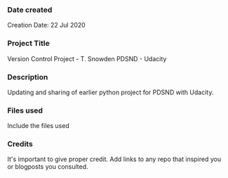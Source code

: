 ### Date created
Creation Date: 22 Jul 2020

### Project Title
Version Control Project - T. Snowden PDSND - Udacity

### Description
Updating and sharing of earlier python project for PDSND with Udacity.

### Files used
Include the files used

### Credits
It's important to give proper credit. Add links to any repo that inspired you or blogposts you consulted.

